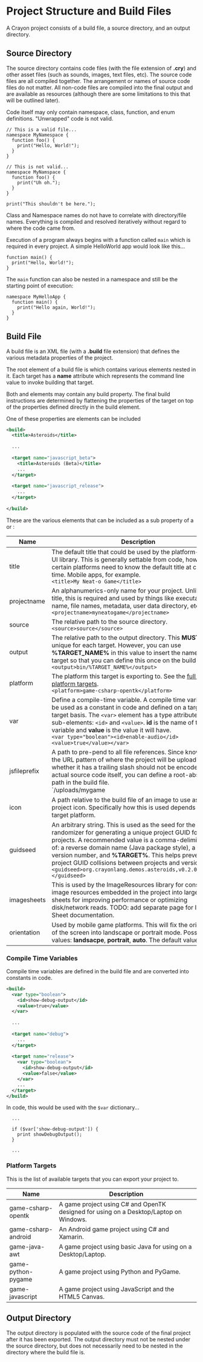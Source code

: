 # Project Structure and Build Files

A Crayon project consists of a build file, a source directory, and an output directory.

## Source Directory

The source directory contains code files (with the file extension of **.cry**) and other asset files (such as sounds, images, text files, etc). 
The source code files are all compiled together. 
The arrangement or names of source code files do not matter. All non-code files are compiled into the final output and are 
available as resources (although there are some limitations to this that will be outlined later).

Code itself may only contain namespace, class, function, and enum definitions. 
"Unwrapped" code is not valid.

```
// This is a valid file...
namespace MyNamespace {
  function foo() {
    print("Hello, World!");
  }
}
```

```
// This is not valid...
namespace MyNamspace {
  function foo() {
    print("Uh oh.");
  }
}

print("This shouldn't be here.");
```

Class and Namespace names do not have to correlate with directory/file names. 
Everything is compiled and resolved iteratively without regard to where the code came from.

Execution of a program always begins with a function called `main` which is required in every project. 
A simple HelloWorld app would look like this...

```
function main() {
  print("Hello, World!");
}
```

The `main` function can also be nested in a namespace and still be the starting point of execution:
```
namespace MyHelloApp {
  function main() {
    print("Hello again, World!");
  }
}
```

## Build File

A build file is an XML file (with a **.build** file extension) that defines the various metadata properties of the project.

The root element of a build file is **<build>** which contains various **<target>** elements nested in it. 
Each target has a **name** attribute which represents the command line value to invoke building that target.

Both **<build>** and **<target>** elements may contain any build property. 
The final build instructions are determined by flattening the properties of the target on top of the properties defined directly
in the build element.

One of these properties are **<var>** elements can be included

```xml
<build>
  <title>Asteroids</title>
  
  ...
  
  <target name="javascript_beta">
    <title>Asteroids (Beta)</title>
    ...
  </target>
  
  <target name="javascript_release">
    ...
  </target>
  
</build>
```

These are the various elements that can be included as a sub property of a **<build>** or **<target>**:

| Name | Description |
| --- | --- |
| title | The default title that could be used by the platform-specific UI library. This is generally settable from code, however, certain platforms need to know the default title at compile time. Mobile apps, for example. <br> `<title>My Neat-o Game</title>` |
| projectname | An alphanumerics-only name for your project. Unlike the title, this is required and used by things like executable name, file names, metadata, user data directory, etc. <br> `<projectname>myneatogame</projectname>` |
| source | The relative path to the source directory. <br> `<source>source</source>` |
| output | The relative path to the output directory. This **MUST** be unique for each target. However, you can use **%TARGET_NAME%** in this value to insert the name of the target so that you can define this once on the build element. <br> `<output>bin/%TARGET_NAME%</output>` |
| platform | The platform this target is exporting to. See the [full list of platform targets](#platform-targets). <br> `<platform>game-csharp-opentk</platform>` |
| var | Define a compile-time variable. A compile time variable can be used as a constant in code and defined on a target-by-target basis. The `<var>` element has a type attribute and 2 sub-elements: `<id>` and `<value>`. **id** is the name of the variable and **value** is the value it will have. <br> `<var type="boolean"><id>enable-audio</id><value>true</value></var>` |
| jsfileprefix | A path to pre-pend to all file references. Since knowledge of the URL pattern of where the project will be uploaded to and whether it has a trailing slash should not be encoded into the actual source code itself, you can define a root-absolute path in the build file. <br> `<jsfileprefix>/uploads/mygame</jsfileprefix> |
| icon | A path relative to the build file of an image to use as a project icon. Specifically how this is used depends on the target platform. |
| guidseed | An arbitrary string. This is used as the seed for the randomizer for generating a unique project GUID for C# projects. A recommended value is a comma-delimited list of: a reverse domain name (Java package style), a project version number, and **%TARGET%**. This helps prevent project GUID collisions between projects and versions.<br> `<guidseed>org.crayonlang.demos.asteroids,v0.2.0,%TARGET%</guidseed>` |
| imagesheets | This is used by the ImageResources library for consolidating image resources embedded in the project into larger image sheets for improving performance or optimizing disk/network reads. TODO: add separate page for Image Sheet documentation. |
| orientation | Used by mobile game platforms. This will fix the orientation of the screen into landscape or portrait mode. Possible values: **landsacpe**, **portrait**, **auto**. The default value is **auto**. |

### Compile Time Variables

Compile time variables are defined in the build file and are converted into constants in code.

```xml
<build>
  <var type="boolean">
    <id>show-debug-output</id>
    <value>true</value>
  </var>
  
  ...
  
  <target name="debug">
    ...
  </target>
  
  <target name="release">
    <var type="boolean">
      <id>show-debug-output</id>
      <value>false</value>
    </var>
    ...
  </target>
</build>
```

In code, this would be used with the `$var` dictionary...
```
  ...
  
  if ($var['show-debug-output']) {
    print showDebugOutput();
  }

  ...
```

### Platform Targets

This is the list of available targets that you can export your project to.

| Name | Description |
| --- | --- |
| game-csharp-opentk | A game project using C# and OpenTK designed for using on a Desktop/Laptop on Windows. |
| game-csharp-android | An Android game project using C# and Xamarin. |
| game-java-awt | A game project using basic Java for using on a Desktop/Laptop. |
| game-python-pygame | A game project using Python and PyGame. |
| game-javascript | A game project using JavaScript and the HTML5 Canvas. |

## Output Directory

The output directory is populated with the source code of the final project after it has been exported. The output directory must not be nested under the source directory, but does not necessarily need to be nested in the directory where the build file is. 
